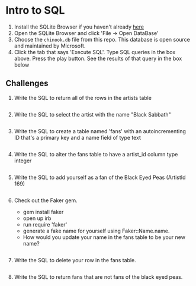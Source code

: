 # Intro to SQL

1.  Install the SQLite Browser if you haven't already [here](http://sqlitebrowser.org/)
2.  Open the SQLite Browser and click 'File -> Open DataBase'
3.  Choose the `chinook.db` file from this repo. This database is open source and maintained by Microsoft.
4.  Click the tab that says 'Execute SQL'. Type SQL queries in the box above. Press the play button. See the results of that query in the box below

## Challenges

1. Write the SQL to return all of the rows in the artists table
```SQL

```

2. Write the SQL to select the artist with the name "Black Sabbath"
```SQL

```

3. Write the SQL to create a table named 'fans' with an autoincrementing ID that's a primary key and a name field of type text
```SQL

```

4. Write the SQL to alter the fans table to have a artist_id column type integer
```SQL

```

5. Write the SQL to add yourself as a fan of the Black Eyed Peas (ArtistId 169)
```SQL

```

6. Check out the Faker gem. 
    - gem install faker
    - open up irb
    - run require 'faker'
    - generate a fake name for yourself using Faker::Name.name. 
    - How would you update your name in the fans table to be your new name?
    
    ```SQL

    ```

7. Write the SQL to delete your row in the fans table.
```SQL

```

8. Write the SQL to return fans that are not fans of the black eyed peas.
```SQL

```
